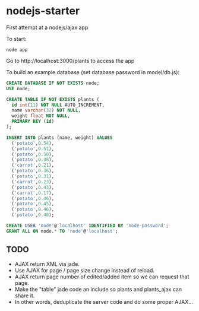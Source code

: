 nodejs-starter
==============

First attempt at a nodejs/ajax app


To start:

`node app`


Go to http://localhost:3000/plants to access the app


To build an example database (set database password in model/db.js):

```sql
CREATE DATABASE IF NOT EXISTS node;
USE node;

CREATE TABLE IF NOT EXISTS plants (
  id int(11) NOT NULL AUTO_INCREMENT,
  name varchar(32) NOT NULL,
  weight float NOT NULL,
  PRIMARY KEY (id)
);

INSERT INTO plants (name, weight) VALUES
  ('potato',0.54),
  ('potato',0.51),
  ('potato',0.50),
  ('potato',0.38),
  ('carrot',0.21),
  ('potato',0.36),
  ('potato',0.31),
  ('carrot',0.23),
  ('potato',0.43),
  ('carrot',0.17),
  ('potato',0.46),
  ('potato',0.45),
  ('potato',0.46),
  ('potato',0.48);

CREATE USER 'node'@'localhost' IDENTIFIED BY 'node-password';
GRANT ALL ON node.* TO 'node'@'localhost';
```


TODO
----
 - AJAX return XML via jade.
 - Use AJAX for page / page size change instead of reload.
 - AJAX return page number of edited/added item so we can request that page.
 - Make the "table" jade code an include so plants and plants_ajax can share it.
 - In other words, deduplicate the server code and do some proper AJAX...
